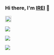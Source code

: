 ### Hi there, I'm [IREI](https://twitter.com/irei_dev) 👋

<p align="left">
  <a href="http://twitter.com/irei_dev">
    <img height="20" src="https://img.shields.io/twitter/follow/irei?label=Twitter&logo=twitter&style=flat" />
  </a>
<!--   <a href="https://github.com/tnccc/tnccc">
    <img src="https://komarev.com/ghpvc/?username=tnccc" alt="tnccc" />
  </a> -->
 
![](http://github-profile-summary-cards.vercel.app/api/cards/profile-details?username=tnccc&theme=discord_old_blurple)

![](http://github-profile-summary-cards.vercel.app/api/cards/repos-per-language?username=tnccc&theme=discord_old_blurple)

![](http://github-profile-summary-cards.vercel.app/api/cards/productive-time?username=tnccc&theme=discord_old_blurple&utcOffset=8)
<!--
**tnccc/tnccc** is a ✨ _special_ ✨ repository because its `README.md` (this file) appears on your GitHub profile.

Here are some ideas to get you started:

- 🔭 I’m currently working on ...
- 🌱 I’m currently learning ...
- 👯 I’m looking to collaborate on ...
- 🤔 I’m looking for help with ...
- 💬 Ask me about ...
- 📫 How to reach me: ...
- 😄 Pronouns: ...
- ⚡ Fun fact: ...
-->
